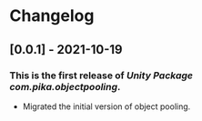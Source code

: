 # Changelog
## [0.0.1] - 2021-10-19

### This is the first release of *Unity Package com.pika.objectpooling*.

- Migrated the initial version of object pooling.
